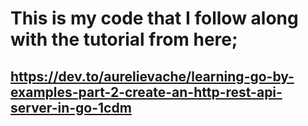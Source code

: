 # This is my code that I follow along with the tutorial from here;
## https://dev.to/aurelievache/learning-go-by-examples-part-2-create-an-http-rest-api-server-in-go-1cdm 